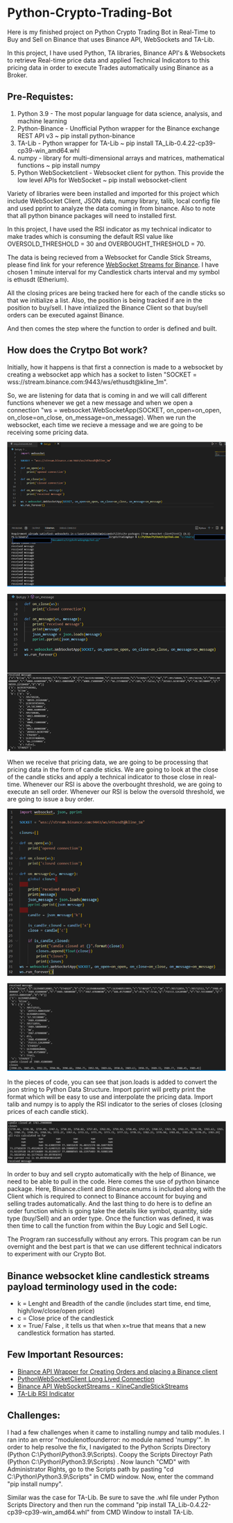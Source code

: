 # Python-Crypto-Trading-Bot
Here is my finished project on Python Crypto Trading Bot in Real-Time to Buy and Sell on Binance that uses Binance API, WebSockets and TA-Lib.

In this project, I have used Python,  TA libraries, Binance API's & Websockets to retrieve Real-time price data and applied Technical Indicators to this pricing data in order to execute Trades automatically using Binance as a Broker. 
## Pre-Requistes:
1. Python 3.9 - The most popular language for data science, analysis, and machine learning
2. Python-Binance - Unofficial Python wrapper for the Binance exchange REST API v3 ~ pip install python-binance
3. TA-Lib - Python wrapper for TA-Lib ~ pip install TA_Lib-0.4.22-cp39-cp39-win_amd64.whl
4. numpy - library for multi-dimensional arrays and matrices, mathematical functions ~ pip install numpy
5. Python WebSocketclient - Websocket client for python. This provide the low level APIs for WebSocket ~ pip install websocket-client

Variety of libraries were been installed and imported for this project which include WebSocket Client, JSON data, numpy library, talib, local config file and used pprint to analyze the data coming in from binance. Also to note that all python binance packages will need to installed first. 

In this project, I have used the RSI indicator as my technical indicator to make trades which is consuming the default RSI value like OVERSOLD_THRESHOLD = 30 and OVERBOUGHT_THRESHOLD = 70. 

The data is being recieved from a Websocket for Candle Stick Streams, please find link for your reference [WebSocket Streams for Binance](https://github.com/binance/binance-spot-api-docs/blob/master/web-socket-streams.md#klinecandlestick-streams). I have chosen 1 minute interval for my Candlestick charts interval and my symbol is ethusdt (Etherium). 

All the closing prices are being tracked here for each of the candle sticks so that we initialize a list. Also, the position is being tracked if are in the position to buy/sell. I have intialized the Binance Client so that buy/sell orders can be executed against Binance. 

And then comes the step where the function to order is defined and built.
## How does the Crytpo Bot work?
Initially, how it happens is that first a connection is made to a websocket by creating a websocket app which has a socket to listen "SOCKET = wss://stream.binance.com:9443/ws/ethusdt@kline_1m". 

So, we are listening for data that is coming in and we will call different functions whenever we get a new message and when we open a connection "ws = websocket.WebSocketApp(SOCKET, on_open=on_open, on_close=on_close, on_message=on_message). When we run the websocket, each time we recieve a message and we are going to be receiving some pricing data.

![](Images/Cryptoproj1.PNG)

![](Images/Cryptoproj2.PNG)

When we receive that pricing data, we are going to be processing that pricing data in the form of candle sticks. We are going to look at the close of the candle sticks and apply a technical indicator to those close in real-time. Whenever our RSI is above the overbought threshold, we are going to execute an sell order. Whenever our RSI is below the oversold threshold, we are going to issue a buy order. 

![](Images/Cryptoproj3.png)

![](Images/Cryptoproj4.png)

In the pieces of code, you can see that json.loads is added to convert the json string to Python Data Structure. Import pprint will pretty print the format which will be easy to use and interpolate the pricing data.  Import talib and numpy is to apply the RSI indicator to the series of closes (closing prices of each candle stick). 

![](Images/Cryptoproj5.png)

In order to buy and sell crypto automatically with the help of Binance, we need to be able to pull in the code. Here comes the use of python binance package. Here, Binance.client and Binance.enums is included along with the Client which is required to connect to Binance account for buying and selling trades automatically. And the last thing to do here is to define an order function which is going take the details like symbol, quantity, side type (buy/Sell) and an order type. Once the function was defined, it was then time to call the function from within the Buy Logic and Sell Logic.

The Program ran successfully without any errors. This program can be run overnight and the best part is that we can use different technical indicators to experiment with our Crypto Bot. 

## Binance websocket kline candlestick streams payload terminology used in the code:
- k = Lenght and Breadth of the candle (includes start time, end time, high/low/close/open price)
- c = Close price of the candlestick
- x = True/ False , it tells us that when x=true that means that a new candlestick formation has started. 
## Few Important Resources: 
- [Binance API Wrapper for Creating Orders and placing a Binance client](https://github.com/sammchardy/python-binance)
- [PythonWebSocketClient Long Lived Connection](https://pypi.org/project/websocket-client/)
- [Binance API WebSocketStreams - KlineCandleStickStreams](https://github.com/binance/binance-spot-api-docs/blob/master/web-socket-streams.md#klinecandlestick-streams)
- [TA-Lib RSI Indicator](https://mrjbq7.github.io/ta-lib/)

## Challenges:
I had a few challenges when it came to installing numpy and talib modules. I ran into an error "modulenotfounderror: no module named 'numpy'". In order to help resolve the fix, I navigated to the Python Scripts Directory (Python C:\Python\Python3.9\Scripts). Coopy the Scripts Directoyr Path (Python C:\Python\Python3.9\Scripts) . Now launch "CMD" with Administrator Rights, go to the Scripts path by pasting "cd C:\Python\Python3.9\Scripts" in CMD window. Now, enter the command "pip install numpy". 

Similar was the case for TA-Lib. Be sure to save the .whl file under Python Scripts Directory and then run the command "pip install TA_Lib-0.4.22-cp39-cp39-win_amd64.whl" from CMD Window to install TA-Lib. 
